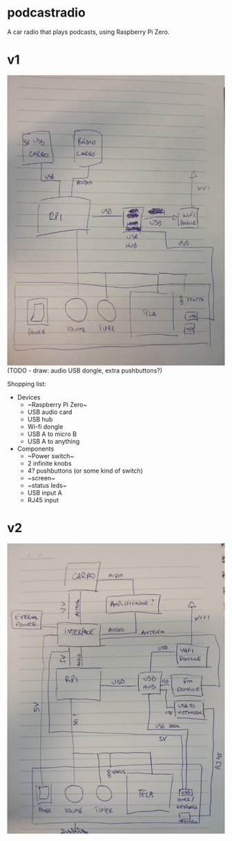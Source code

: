 # podcastradio
A car radio that plays podcasts, using Raspberry Pi Zero.

# v1

![design](v1.jpg)
(TODO - draw: audio USB dongle, extra pushbuttons?)

Shopping list:

- Devices
  - ~Raspberry Pi Zero~
  - USB audio card
  - USB hub
  - Wi-fi dongle
  - USB A to micro B
  - USB A to anything
- Components
  - ~Power switch~
  - 2 infinite knobs
  - 4? pushbuttons (or some kind of switch)
  - ~screen~
  - ~status leds~
  - USB input A
  - RJ45 input

# v2

![design](v2.jpg)
